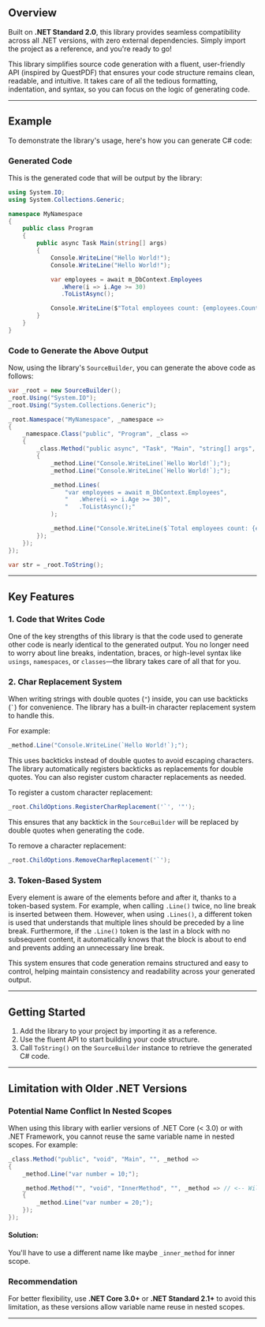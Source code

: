 
## Overview

Built on **.NET Standard 2.0**, this library provides seamless compatibility across all .NET versions, with zero external dependencies. Simply import the project as a reference, and you're ready to go!

This library simplifies source code generation with a fluent, user-friendly API (inspired by QuestPDF) that ensures your code structure remains clean, readable, and intuitive. It takes care of all the tedious formatting, indentation, and syntax, so you can focus on the logic of generating code.


---


## Example

To demonstrate the library's usage, here's how you can generate C# code:


### **Generated Code**

This is the generated code that will be output by the library:

```csharp
using System.IO;
using System.Collections.Generic;

namespace MyNamespace
{
    public class Program
    {
        public async Task Main(string[] args)
        {
            Console.WriteLine("Hello World!");
            Console.WriteLine("Hello World!");

            var employees = await m_DbContext.Employees
               .Where(i => i.Age >= 30)
               .ToListAsync();

            Console.WriteLine($"Total employees count: {employees.Count}");
        }
    }
}
```


### **Code to Generate the Above Output**

Now, using the library's `SourceBuilder`, you can generate the above code as follows:

```csharp
var _root = new SourceBuilder();
_root.Using("System.IO");
_root.Using("System.Collections.Generic");

_root.Namespace("MyNamespace", _namespace =>
{
    _namespace.Class("public", "Program", _class =>
    {
        _class.Method("public async", "Task", "Main", "string[] args", _method =>
        {
            _method.Line("Console.WriteLine(`Hello World!`);");
            _method.Line("Console.WriteLine(`Hello World!`);");

            _method.Lines(
                "var employees = await m_DbContext.Employees",
                "   .Where(i => i.Age >= 30)",
                "   .ToListAsync();"
            );

            _method.Line("Console.WriteLine($`Total employees count: {employees.Count}`);");
        });
    });
});

var str = _root.ToString();
```


---


## **Key Features**

### 1. **Code that Writes Code**  
One of the key strengths of this library is that the code used to generate other code is nearly identical to the generated output. You no longer need to worry about line breaks, indentation, braces, or high-level syntax like `usings`, `namespaces`, or `classes`—the library takes care of all that for you.


### 2. **Char Replacement System**  
When writing strings with double quotes (`"`) inside, you can use backticks (`` ` ``) for convenience. The library has a built-in character replacement system to handle this.

For example:
```csharp
_method.Line("Console.WriteLine(`Hello World!`);");
```
This uses backticks instead of double quotes to avoid escaping characters. The library automatically registers backticks as replacements for double quotes. You can also register custom character replacements as needed.

To register a custom character replacement:
```csharp
_root.ChildOptions.RegisterCharReplacement('`', '"');
```
This ensures that any backtick in the `SourceBuilder` will be replaced by double quotes when generating the code.

To remove a character replacement:
```csharp
_root.ChildOptions.RemoveCharReplacement('`');
```


### 3. **Token-Based System**  
Every element is aware of the elements before and after it, thanks to a token-based system. For example, when calling `.Line()` twice, no line break is inserted between them. However, when using `.Lines()`, a different token is used that understands that multiple lines should be preceded by a line break. Furthermore, if the `.Line()` token is the last in a block with no subsequent content, it automatically knows that the block is about to end and prevents adding an unnecessary line break.

This system ensures that code generation remains structured and easy to control, helping maintain consistency and readability across your generated output.


---


## Getting Started

1. Add the library to your project by importing it as a reference.
2. Use the fluent API to start building your code structure.
3. Call `ToString()` on the `SourceBuilder` instance to retrieve the generated C# code.


---


## Limitation with Older .NET Versions


### **Potential Name Conflict In Nested Scopes**

When using this library with earlier versions of .NET Core (< 3.0) or with .NET Framework, you cannot reuse the same variable name in nested scopes. For example:

```csharp
_class.Method("public", "void", "Main", "", _method =>
{
    _method.Line("var number = 10;");

    _method.Method("", "void", "InnerMethod", "", _method => // <-- Will give `A local or parameter named '_method' cannot be declared in this scope because that name is used in an enclosing local scope to define a local or parameter` syntax error.
    {
        _method.Line("var number = 20;");
    });
});
```

#### **Solution:**

You'll have to use a different name like maybe `_inner_method` for inner scope.

### **Recommendation**

For better flexibility, use **.NET Core 3.0+** or **.NET Standard 2.1+** to avoid this limitation, as these versions allow variable name reuse in nested scopes.

---
